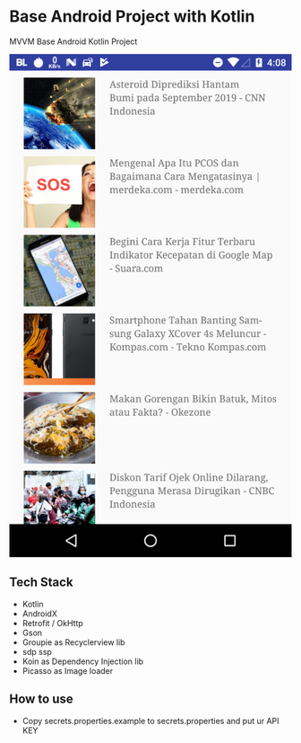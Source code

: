 # Base Android Project with Kotlin
MVVM Base Android Kotlin Project


![](ss/ss1.png)

## Tech Stack
- Kotlin
- AndroidX
- Retrofit / OkHttp
- Gson
- Groupie as Recyclerview lib
- sdp ssp
- Koin as Dependency Injection lib
- Picasso as Image loader

## How to use

- Copy secrets.properties.example to secrets.properties and put ur API KEY